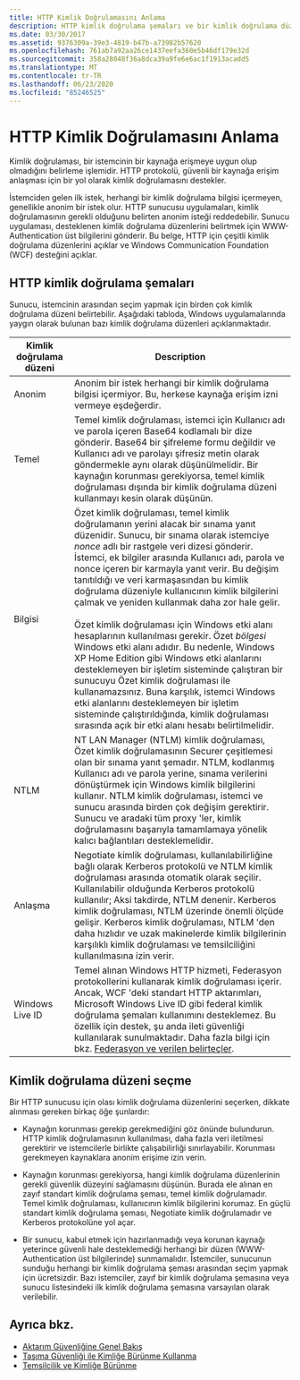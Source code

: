 ```yaml
---
title: HTTP Kimlik Doğrulamasını Anlama
description: HTTP kimlik doğrulama şemaları ve bir kimlik doğrulama düzeni seçmek dahil olmak üzere WCF 'de HTTP kimlik doğrulamasına giriş konusunu gözden geçirin.
ms.date: 03/30/2017
ms.assetid: 9376309a-39e3-4819-b47b-a73982b57620
ms.openlocfilehash: 761ab7a92aa26ce1437eefa360e5b46df179e32d
ms.sourcegitcommit: 358a28048f36a8dca39a9fe6e6ac1f1913acadd5
ms.translationtype: MT
ms.contentlocale: tr-TR
ms.lasthandoff: 06/23/2020
ms.locfileid: "85246525"
---
```

# <a name="understanding-http-authentication"></a>HTTP Kimlik Doğrulamasını Anlama
Kimlik doğrulaması, bir istemcinin bir kaynağa erişmeye uygun olup olmadığını belirleme işlemidir. HTTP protokolü, güvenli bir kaynağa erişim anlaşması için bir yol olarak kimlik doğrulamasını destekler.  
  
 İstemciden gelen ilk istek, herhangi bir kimlik doğrulama bilgisi içermeyen, genellikle anonim bir istek olur. HTTP sunucusu uygulamaları, kimlik doğrulamasının gerekli olduğunu belirten anonim isteği reddedebilir. Sunucu uygulaması, desteklenen kimlik doğrulama düzenlerini belirtmek için WWW-Authentication üst bilgilerini gönderir. Bu belge, HTTP için çeşitli kimlik doğrulama düzenlerini açıklar ve Windows Communication Foundation (WCF) desteğini açıklar.  
  
## <a name="http-authentication-schemes"></a>HTTP kimlik doğrulama şemaları  
 Sunucu, istemcinin arasından seçim yapmak için birden çok kimlik doğrulama düzeni belirtebilir. Aşağıdaki tabloda, Windows uygulamalarında yaygın olarak bulunan bazı kimlik doğrulama düzenleri açıklanmaktadır.  
  
|Kimlik doğrulama düzeni|Description|  
|---------------------------|-----------------|  
|Anonim|Anonim bir istek herhangi bir kimlik doğrulama bilgisi içermiyor. Bu, herkese kaynağa erişim izni vermeye eşdeğerdir.|  
|Temel|Temel kimlik doğrulaması, istemci için Kullanıcı adı ve parola içeren Base64 kodlamalı bir dize gönderir. Base64 bir şifreleme formu değildir ve Kullanıcı adı ve parolayı şifresiz metin olarak göndermekle aynı olarak düşünülmelidir. Bir kaynağın korunması gerekiyorsa, temel kimlik doğrulaması dışında bir kimlik doğrulama düzeni kullanmayı kesin olarak düşünün.|  
|Bilgisi|Özet kimlik doğrulaması, temel kimlik doğrulamanın yerini alacak bir sınama yanıt düzenidir. Sunucu, bir sınama olarak istemciye *nonce* adlı bir rastgele veri dizesi gönderir. İstemci, ek bilgiler arasında Kullanıcı adı, parola ve nonce içeren bir karmayla yanıt verir. Bu değişim tanıtıldığı ve veri karmaşasından bu kimlik doğrulama düzeniyle kullanıcının kimlik bilgilerini çalmak ve yeniden kullanmak daha zor hale gelir.<br /><br /> Özet kimlik doğrulaması için Windows etki alanı hesaplarının kullanılması gerekir. Özet *bölgesi* Windows etki alanı adıdır. Bu nedenle, Windows XP Home Edition gibi Windows etki alanlarını desteklemeyen bir işletim sisteminde çalıştıran bir sunucuyu Özet kimlik doğrulaması ile kullanamazsınız. Buna karşılık, istemci Windows etki alanlarını desteklemeyen bir işletim sisteminde çalıştırıldığında, kimlik doğrulaması sırasında açık bir etki alanı hesabı belirtilmelidir.|  
|NTLM|NT LAN Manager (NTLM) kimlik doğrulaması, Özet kimlik doğrulamasının Securer çeşitlemesi olan bir sınama yanıt şemadır. NTLM, kodlanmış Kullanıcı adı ve parola yerine, sınama verilerini dönüştürmek için Windows kimlik bilgilerini kullanır. NTLM kimlik doğrulaması, istemci ve sunucu arasında birden çok değişim gerektirir. Sunucu ve aradaki tüm proxy 'ler, kimlik doğrulamasını başarıyla tamamlamaya yönelik kalıcı bağlantıları desteklemelidir.|  
|Anlaşma|Negotiate kimlik doğrulaması, kullanılabilirliğine bağlı olarak Kerberos protokolü ve NTLM kimlik doğrulaması arasında otomatik olarak seçilir. Kullanılabilir olduğunda Kerberos protokolü kullanılır; Aksi takdirde, NTLM denenir. Kerberos kimlik doğrulaması, NTLM üzerinde önemli ölçüde gelişir. Kerberos kimlik doğrulaması, NTLM 'den daha hızlıdır ve uzak makinelerde kimlik bilgilerinin karşılıklı kimlik doğrulaması ve temsilciliğini kullanılmasına izin verir.|  
|Windows Live ID|Temel alınan Windows HTTP hizmeti, Federasyon protokollerini kullanarak kimlik doğrulaması içerir. Ancak, WCF 'deki standart HTTP aktarımları, Microsoft Windows Live ID gibi federal kimlik doğrulama şemaları kullanımını desteklemez. Bu özellik için destek, şu anda ileti güvenliği kullanılarak sunulmaktadır. Daha fazla bilgi için bkz. [Federasyon ve verilen belirteçler](federation-and-issued-tokens.md).|  
  
## <a name="choosing-an-authentication-scheme"></a>Kimlik doğrulama düzeni seçme  
 Bir HTTP sunucusu için olası kimlik doğrulama düzenlerini seçerken, dikkate alınması gereken birkaç öğe şunlardır:  
  
- Kaynağın korunması gerekip gerekmediğini göz önünde bulundurun. HTTP kimlik doğrulamasının kullanılması, daha fazla veri iletilmesi gerektirir ve istemcilerle birlikte çalışabilirliği sınırlayabilir. Korunması gerekmeyen kaynaklara anonim erişime izin verin.  
  
- Kaynağın korunması gerekiyorsa, hangi kimlik doğrulama düzenlerinin gerekli güvenlik düzeyini sağlamasını düşünün. Burada ele alınan en zayıf standart kimlik doğrulama şeması, temel kimlik doğrulamadır. Temel kimlik doğrulaması, kullanıcının kimlik bilgilerini korumaz. En güçlü standart kimlik doğrulama şeması, Negotiate kimlik doğrulamadır ve Kerberos protokolüne yol açar.  
  
- Bir sunucu, kabul etmek için hazırlanmadığı veya korunan kaynağı yeterince güvenli hale desteklemediği herhangi bir düzen (WWW-Authentication üst bilgilerinde) sunmamalıdır. İstemciler, sunucunun sunduğu herhangi bir kimlik doğrulama şeması arasından seçim yapmak için ücretsizdir. Bazı istemciler, zayıf bir kimlik doğrulama şemasına veya sunucu listesindeki ilk kimlik doğrulama şemasına varsayılan olarak verilebilir.  
  
## <a name="see-also"></a>Ayrıca bkz.

- [Aktarım Güvenliğine Genel Bakış](transport-security-overview.md)
- [Taşıma Güvenliği ile Kimliğe Bürünme Kullanma](using-impersonation-with-transport-security.md)
- [Temsilcilik ve Kimliğe Bürünme](delegation-and-impersonation-with-wcf.md)
